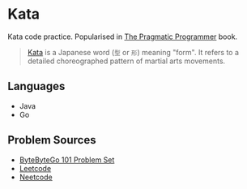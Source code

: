 # Kata

Kata code practice. Popularised in [The Pragmatic Programmer](https://pragprog.com/titles/tpp20/the-pragmatic-programmer-20th-anniversary-edition/) book.

> [Kata](https://en.wikipedia.org/wiki/Kata) is a Japanese word (`型` or `形`) meaning "form". It refers to a detailed choreographed pattern of martial arts movements.

## Languages

- Java
- Go

## Problem Sources

- [ByteByteGo 101 Problem Set](https://bytebytego.com/exercises/coding-patterns)
- [Leetcode](https://leetcode.com/)
- [Neetcode](https://neetcode.io/)

